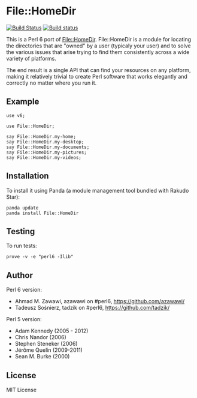 # File::HomeDir
[![Build Status](https://travis-ci.org/azawawi/perl6-file-homedir.svg?branch=master)](https://travis-ci.org/azawawi/perl6-file-homedir) [![Build status](https://ci.appveyor.com/api/projects/status/github/azawawi/perl6-file-homedir?svg=true)](https://ci.appveyor.com/project/azawawi/perl6-file-homedir/branch/master)

This is a Perl 6 port of [File::HomeDir](https://metacpan.org/pod/File::HomeDir).
File::HomeDir is a module for locating the directories that are "owned" by a
user (typicaly your user) and to solve the various issues that arise trying to
find them consistently across a wide variety of platforms.

The end result is a single API that can find your resources on any platform,
making it relatively trivial to create Perl software that works elegantly and
correctly no matter where you run it.

## Example

```Perl6
use v6;

use File::HomeDir;

say File::HomeDir.my-home;
say File::HomeDir.my-desktop;
say File::HomeDir.my-documents;
say File::HomeDir.my-pictures;
say File::HomeDir.my-videos;
```

## Installation

To install it using Panda (a module management tool bundled with Rakudo Star):

    panda update
    panda install File::HomeDir

## Testing

To run tests:

    prove -v -e "perl6 -Ilib"

## Author

Perl 6 version:
- Ahmad M. Zawawi, azawawi on #perl6, https://github.com/azawawi/
- Tadeusz Sośnierz, tadzik on #perl6, https://github.com/tadzik/

Perl 5 version:
- Adam Kennedy (2005 - 2012)
- Chris Nandor (2006)
- Stephen Steneker (2006)
- Jérôme Quelin (2009-2011)
- Sean M. Burke (2000)

## License

MIT License
